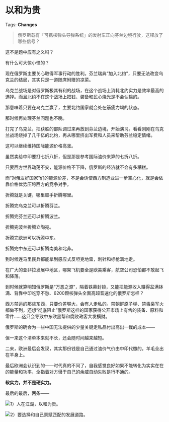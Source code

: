 # 以和为贵

Tags: **Changes**

> 俄罗斯载有「可携核弹头导弹系统」的发射车正向芬兰边境行驶，这释放了哪些信号？



这不是题中应有之义吗？

有什么可大惊小怪的？

  


现在俄罗斯主要关心取得军事行动的胜利。芬兰瑞典“加入北约”，只要无法改变乌克兰的结局，其实只是一道随席附赠的凉菜。

乌克兰战场是对俄罗斯极其有利的战场，在这个战场上消耗北约实力是效率最高的选择。而且北约不在这个战场上把钱、装备和民心烧光是不会认输的。

那意味着只要在乌克兰赢了，主要北约国家就会处在筋疲力竭的状态。

那时候再处理芬兰问题也不晚。

  


打完了乌克兰，把获胜的部队调过来再放到芬兰边境，开始演习。看看刚刚在乌克兰战场烧掉了几千亿的北约，再从哪里挤出军费和人员来帮助芬兰稳定情绪。

  


这可以继续维持国际能源价格高涨。

虽然卖给中印要打七折八折，但是那是参考国际油价来算的七折八折。

只要西方世界动荡不安，能源价格不下降，俄罗斯的经济就不会有多糟糕。

而“对俄友好国家”们的能源价差，不是会诱使西方制造业进一步空心化，就是会依靠价格优势压垮西方的竞争对手。

  


折腾就是关键，哪里顺手折腾哪里。

折腾完乌克兰可以折腾芬兰。

折腾完芬兰还可以折腾波兰。

折腾完波兰折腾立陶宛。

折腾完欧洲可以折腾中东。

折腾完中东还可以折腾南美和北非。

  


到时候连马里民兵都能拿到感应式反坦克地雷，刺针和标枪满地走。

在广大的亚非拉发展中地区，哪架飞机要全是欧美乘客，航空公司恐怕都不敢起飞和降落。

  


到时候就算明知俄罗斯是“万恶之源”，隔着铁幕封锁，又能把能源收入赚得盆满钵满、背靠中印吃穿不愁、6200颗核弹头全面高超音速化的俄罗斯怎样？

  


西方禁运的那些东西，只要价差够大，会有人走私的。禁朝鲜原子弹、禁毒枭军火都做不到，还想“彻底阻止”俄罗斯这样的国家获得公开市场上有售的装备、原料和零件……这只会导致中东欧黑帮和腐败政客大发横财。

俄罗斯的确会为一些中国无法提供的少量关键走私品付出高出一截的成本——

但一来这个清单本来就不长，还会随时间越来越短。

二来，欧洲最后会发现，其实那份钱是自己通过油价气价由中印代缴的，羊毛全出在羊身上。

最后欧洲会认识到的——时代真的不同了，自我感觉良好如果不能转化为实实在在的能量和功率，全指着对方慑于自己的余威自动失败是行不通的。

**软实力，并不是硬实力。**

  


最后的最后，两条——

![](https://picx.zhimg.com/50/v2-28e7b3dad98639937ed07f698e95067a_720w.jpg?source=1940ef5c)1）人在江湖，以和为贵。

  


![](https://pic1.zhimg.com/50/v2-87e990a8e92586cc80a9739907b75fad_720w.jpg?source=1940ef5c)2）要选择和自己禀赋匹配的发展道路。



